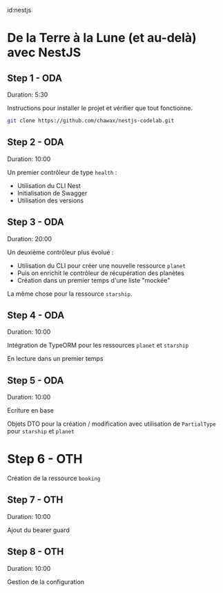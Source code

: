 id:nestjs

# De la Terre à la Lune (et au-delà) avec NestJS

## Step 1 - ODA
Duration: 5:30

Instructions pour installer le projet et vérifier que tout fonctionne.

```bash
git clone https://github.com/chawax/nestjs-codelab.git
```

## Step 2 - ODA
Duration: 10:00

Un premier contrôleur de type `health` :
- Utilisation du CLI Nest
- Initialisation de Swagger
- Utilisation des versions

## Step 3 - ODA
Duration: 20:00

Un deuxième contrôleur plus évolué :
- Utilisation du CLI pour créer une nouvelle ressource `planet` 
- Puis on enrichit le contrôleur de récupération des planètes
- Création dans un premier temps d'une liste "mockée"

La même chose pour la ressource `starship`.

## Step 4 - ODA
Duration: 10:00

Intégration de TypeORM pour les ressources `planet` et `starship`

En lecture dans un premier temps

## Step 5 - ODA
Duration: 10:00

Ecriture en base

Objets DTO pour la création / modification avec utilisation de `PartialType` pour `starship` et `planet`

# Step 6 - OTH

Création de la ressource `booking`

## Step 7 - OTH
Duration: 10:00

Ajout du bearer guard

## Step 8 - OTH
Duration: 10:00

Gestion de la configuration


